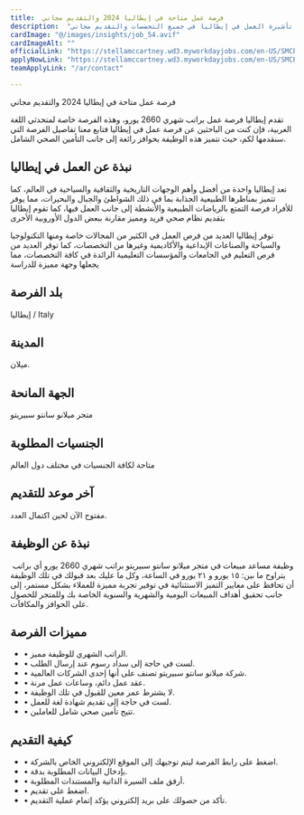 ```yaml
---
title:  فرصة عمل متاحة في إيطاليا 2024 والتقديم مجاني 
description:  "فرصة ذهبية للحصول علي عمل ودليل التقديم للحصول على تأشيرة العمل في إيطاليا في جميع التخصصات والتقديم مجاني" 
cardImage: "@/images/insights/job_54.avif" 
cardImageAlt: "" 
officialLink: "https://stellamccartney.wd3.myworkdayjobs.com/en-US/SMCExternal/job/Via-Santo-Spirito-Milan/Sales-Assistant--Milan-Santo-Spirito--Arabic-Speaker-_R2583/apply/applyManually%20" 
applyNowLink: "https://stellamccartney.wd3.myworkdayjobs.com/en-US/SMCExternal/job/Via-Santo-Spirito-Milan/Sales-Assistant--Milan-Santo-Spirito--Arabic-Speaker-_R2583/apply/applyManually%20" 
teamApplyLink: "/ar/contact"

---
```


فرصة عمل متاحة في إيطاليا 2024 والتقديم مجاني

تقدم إيطاليا فرصة عمل براتب شهري 2660 يورو، وهذه الفرصة خاصة لمتحدثي اللغة العربية، فإن كنت من الباحثين عن فرصة عمل في إيطاليا فتابع معنا تفاصيل الفرصة التي سنقدمها لكم، حيث تتميز هذه الوظيفة بحوافز رائعة إلى جانب التأمين الصحي الشامل.

## نبذة عن العمل في إيطاليا

تعد إيطاليا واحدة من أفضل وأهم الوجهات التاريخية والثقافية والسياحية في العالم، كما تتميز بمناظرها الطبيعية الجذابة بما في ذلك الشواطئ والجبال والبحيرات، مما يوفر للأفراد فرصة التمتع بالرياضات الطبيعية والأنشطة إلى جانب العمل فيها، كما تقوم إيطاليا بتقديم نظام صحي فريد ومميز مقارنة ببعض الدول الأوروبية الأخرى

توفر إيطاليا العديد من فرص العمل في الكثير من المجالات خاصة ومنها التكنولوجيا والسياحة والصناعات الإبداعية والأكاديمية وغيرها من التخصصات، كما توفر العديد من فرص التعليم في الجامعات والمؤسسات التعليمية الرائدة في كافة التخصصات، مما يجعلها وجهة مميزة للدراسة

## بلد الفرصة

إيطاليا / Italy

## المدينة

ميلان.

## الجهة المانحة

متجر ميلانو سانتو سبيريتو

## الجنسيات المطلوبة

متاحة لكافة الجنسيات في مختلف دول العالم

## آخر موعد للتقديم

مفتوح الآن لحين اكتمال العدد.

## نبذة عن الوظيفة

وظيفة مساعد مبيعات في متجر ميلانو سانتو سبيريتو براتب شهري 2660 يورو أي براتب  يتراوح ما بين: ١٥ يورو و ٢١ يورو في الساعة، وكل ما عليك بعد قبولك في تلك الوظيفة أن تحافظ على معايير التميز الاستثنائية في توفير تجربة مميزة للعملاء بشكل مستمر، إلى جانب تحقيق أهداف المبيعات اليومية والشهرية والسنوية الخاصة بك وللمتجر للحصول على الحوافز والمكافآت.

## مميزات الفرصة

- • الراتب الشهري للوظيفة مميز.
- • لست في حاجة إلى سداد رسوم عند إرسال الطلب.
- • شركة ميلانو سانتو سبيريتو تصنف على أنها إحدى الشركات العالمية.
- • عقد عمل دائم، وساعات عمل مرنة.
- • لا يشترط عمر معين للقبول في تلك الوظيفة.
- • لست في حاجة إلى تقديم شهادة لغة للعمل.
- • تتيح تأمين صحي شامل للعاملين.

## كيفية التقديم

- • اضغط على رابط الفرصة ليتم توجيهك إلى الموقع الإلكتروني الخاص بالشركة.
- • بإدخال البيانات المطلوبة بدقة.
- • أرفق ملف السيرة الذاتية والمستندات المطلوبة.
- • اضغط على تقديم.
- • تأكد من حصولك على بريد إلكتروني يؤكد إتمام عملية التقديم.

